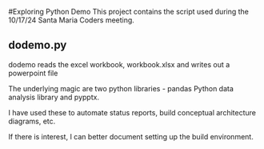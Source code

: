 #Exploring Python Demo
This project contains the script used during the 10/17/24 Santa Maria Coders meeting.

## dodemo.py
dodemo reads the excel workbook, workbook.xlsx and writes out a powerpoint file

The underlying magic are two python libraries - pandas Python data analysis library and pypptx.

I have used these to automate status reports, build conceptual architecture diagrams, etc.

If there is interest, I can better document setting up the build environment.
